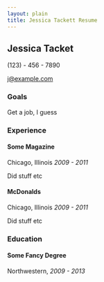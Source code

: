 ```yaml
---
layout: plain
title: Jessica Tackett Resume
---
```


## Jessica Tacket

(123) - 456 - 7890

j@example.com

### Goals

Get a job, I guess

### Experience

#### Some Magazine

Chicago, Illinois _2009 - 2011_

Did stuff etc

#### McDonalds

Chicago, Illinois _2009 - 2011_

Did stuff etc

### Education

#### Some Fancy Degree

Northwestern, _2009 - 2013_
